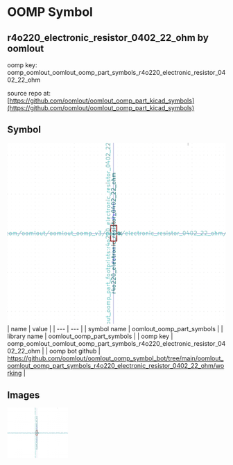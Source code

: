 # OOMP Symbol  
## r4o220_electronic_resistor_0402_22_ohm  by oomlout  
  
oomp key: oomp_oomlout_oomlout_oomp_part_symbols_r4o220_electronic_resistor_0402_22_ohm  
  
source repo at: [https://github.com/oomlout/oomlout_oomp_part_kicad_symbols](https://github.com/oomlout/oomlout_oomp_part_kicad_symbols)  
## Symbol  
  
[![working.png](working_600.png)](working.png)  
| name | value | 
| --- | --- | 
| symbol name | oomlout_oomp_part_symbols | 
| library name | oomlout_oomp_part_symbols | 
| oomp key | oomp_oomlout_oomlout_oomp_part_symbols_r4o220_electronic_resistor_0402_22_ohm | 
| oomp bot github | https://github.com/oomlout/oomlout_oomp_symbol_bot/tree/main/oomlout_oomlout_oomp_part_symbols_r4o220_electronic_resistor_0402_22_ohm/working | 
## Images  
  
[![working.png](working_140.png)](working.png)  
